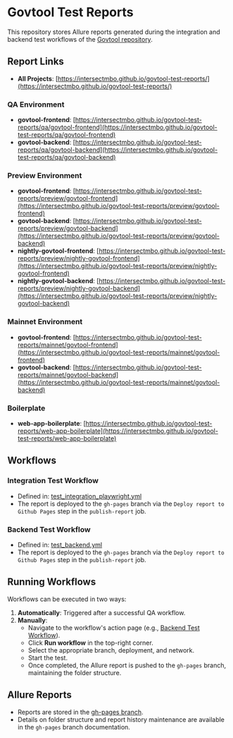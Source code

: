 # Govtool Test Reports

This repository stores Allure reports generated during the integration and backend test workflows of the [Govtool repository](https://github.com/IntersectMBO/govtool).


## Report Links

- **All Projects**: [https://intersectmbo.github.io/govtool-test-reports/](https://intersectmbo.github.io/govtool-test-reports/)

### QA Environment
- **govtool-frontend**: [https://intersectmbo.github.io/govtool-test-reports/qa/govtool-frontend](https://intersectmbo.github.io/govtool-test-reports/qa/govtool-frontend)
- **govtool-backend**: [https://intersectmbo.github.io/govtool-test-reports/qa/govtool-backend](https://intersectmbo.github.io/govtool-test-reports/qa/govtool-backend)

### Preview Environment
- **govtool-frontend**: [https://intersectmbo.github.io/govtool-test-reports/preview/govtool-frontend](https://intersectmbo.github.io/govtool-test-reports/preview/govtool-frontend)
- **govtool-backend**: [https://intersectmbo.github.io/govtool-test-reports/preview/govtool-backend](https://intersectmbo.github.io/govtool-test-reports/preview/govtool-backend)
- **nightly-govtool-frontend**: [https://intersectmbo.github.io/govtool-test-reports/preview/nightly-govtool-frontend](https://intersectmbo.github.io/govtool-test-reports/preview/nightly-govtool-frontend)
- **nightly-govtool-backend**: [https://intersectmbo.github.io/govtool-test-reports/preview/nightly-govtool-backend](https://intersectmbo.github.io/govtool-test-reports/preview/nightly-govtool-backend)

### Mainnet Environment
- **govtool-frontend**: [https://intersectmbo.github.io/govtool-test-reports/mainnet/govtool-frontend](https://intersectmbo.github.io/govtool-test-reports/mainnet/govtool-frontend)
- **govtool-backend**: [https://intersectmbo.github.io/govtool-test-reports/mainnet/govtool-backend](https://intersectmbo.github.io/govtool-test-reports/mainnet/govtool-backend)

### Boilerplate
- **web-app-boilerplate**: [https://intersectmbo.github.io/govtool-test-reports/web-app-boilerplate](https://intersectmbo.github.io/govtool-test-reports/web-app-boilerplate)


## Workflows

### Integration Test Workflow
- Defined in: [test_integration_playwright.yml](https://github.com/IntersectMBO/govtool/blob/develop/.github/workflows/test_integration_playwright.yml)
- The report is deployed to the `gh-pages` branch via the `Deploy report to Github Pages` step in the `publish-report` job.

### Backend Test Workflow
- Defined in: [test_backend.yml](https://github.com/IntersectMBO/govtool/blob/develop/.github/workflows/test_backend.yml)
- The report is deployed to the `gh-pages` branch via the `Deploy report to Github Pages` step in the `publish-report` job.

## Running Workflows
Workflows can be executed in two ways:
1. **Automatically**: Triggered after a successful QA workflow.
2. **Manually**:
   - Navigate to the workflow's action page (e.g., [Backend Test Workflow](https://github.com/IntersectMBO/govtool/actions/workflows/test_backend.yml)).
   - Click **Run workflow** in the top-right corner.
   - Select the appropriate branch, deployment, and network.
   - Start the test.
   - Once completed, the Allure report is pushed to the `gh-pages` branch, maintaining the folder structure.

## Allure Reports
- Reports are stored in the [gh-pages branch](https://github.com/IntersectMBO/govtool-test-reports/tree/gh-pages/).
- Details on folder structure and report history maintenance are available in the `gh-pages` branch documentation.
